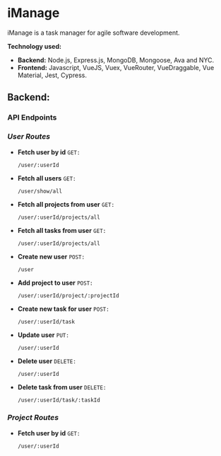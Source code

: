 # iManage

iManage is a task manager for agile software development.

**Technology used:** 
- **Backend:** Node.js, Express.js, MongoDB, Mongoose, Ava and NYC.
- **Frontend:** Javascript, VueJS, Vuex, VueRouter, VueDraggable, Vue Material, Jest, Cypress.

## **Backend:**

### **API Endpoints**

### *User Routes*
- **Fetch user by id**
 `GET:`
	 ```
	/user/:userId
	```
- **Fetch all users**
 `GET:`
	 ```
	/user/show/all
	```
- **Fetch all projects from user**
 `GET:`
	 ```
	/user/:userId/projects/all
	```

- **Fetch all tasks from user**
 `GET:`
	 ```
	/user/:userId/projects/all
	```
- **Create new user**
 `POST:`
	 ```
	/user
	```
- **Add project to user**
 `POST:`
	 ```
	/user/:userId/project/:projectId
	```
- **Create new task for user**
 `POST:`
	 ```
	/user/:userId/task
	```
- **Update user**
 `PUT:`
	 ```
	/user/:userId
	```
- **Delete user**
 `DELETE:`
	 ```
	/user/:userId
	```
- **Delete task from user**
 `DELETE:`
	 ```
	/user/:userId/task/:taskId
	```
### *Project Routes*
- **Fetch user by id**
 `GET:`
	 ```
	/user/:userId
	```